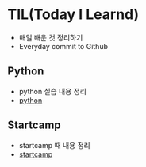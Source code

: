 # TIL(Today I Learnd)

* 매일 배운 것 정리하기
* Everyday commit to Github



## Python

* python 실습 내용 정리
* [python](./python)  



## Startcamp

* startcamp 때 내용 정리
* [startcamp](./startcamp)

